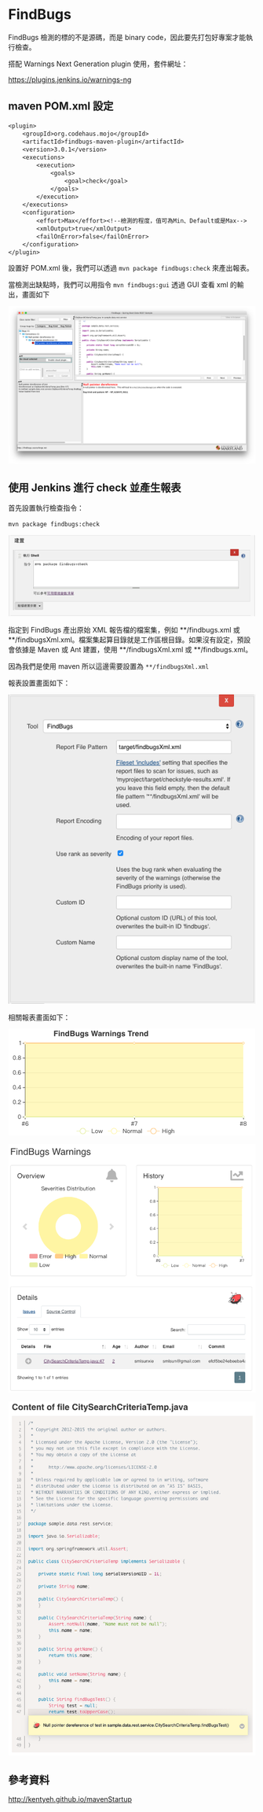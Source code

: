 # FindBugs

FindBugs 檢測的標的不是源碼，而是 binary code，因此要先打包好專案才能執行檢查。

搭配 Warnings Next Generation plugin 使用，套件網址：

https://plugins.jenkins.io/warnings-ng

## maven POM.xml 設定

```
<plugin>
    <groupId>org.codehaus.mojo</groupId>
    <artifactId>findbugs-maven-plugin</artifactId>
    <version>3.0.1</version>
    <executions>
        <execution>
            <goals>
                <goal>check</goal>
            </goals>
        </execution>
    </executions>
    <configuration>
        <effort>Max</effort><!--檢測的程度，值可為Min、Default或是Max-->
        <xmlOutput>true</xmlOutput>
        <failOnError>false</failOnError>
    </configuration>
</plugin>
```

設置好 POM.xml 後，我們可以透過 `mvn package findbugs:check` 來產出報表。

當檢測出缺點時，我們可以用指令 `mvn findbugs:gui` 透過 GUI 查看 xml 的輸出，畫面如下

![](assets/README-5be96.png)


## 使用 Jenkins 進行 check 並產生報表

首先設置執行檢查指令：

`mvn package findbugs:check`

![](assets/2019-02-22-14-52-11.png)

指定到 FindBugs 產出原始 XML 報告檔的檔案集，例如 **/findbugs.xml 或 **/findbugsXml.xml。檔案集起算目錄就是工作區根目錄。如果沒有設定，預設會依據是 Maven 或 Ant 建置，使用 **/findbugsXml.xml 或 **/findbugs.xml。

因為我們是使用 maven 所以這邊需要設置為 `**/findbugsXml.xml`

報表設置畫面如下：

![](assets/2019-02-22-14-53-48.png)

相關報表畫面如下：

![](assets/2019-02-22-14-54-17.png)

![](assets/2019-02-22-14-54-33.png)

![](assets/2019-02-22-14-54-49.png)

## 參考資料

<http://kentyeh.github.io/mavenStartup>
